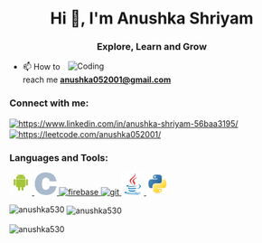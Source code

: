 <h1 align="center">Hi 👋, I'm Anushka Shriyam</h1>
<h3 align="center">Explore, Learn and Grow</h3>

<img align="right" alt="Coding" width="400" src="https://cdn.dribbble.com/users/2646423/screenshots/5507196/computer.gif">



- 📫 How to reach me **anushka052001@gmail.com**

<h3 align="left">Connect with me:</h3>
<p align="left">
<a href="https://www.linkedin.com/in/anushka-shriyam-56baa3195/" target="blank"><img align="center" src="https://cdn.jsdelivr.net/npm/simple-icons@3.0.1/icons/linkedin.svg" alt="https://www.linkedin.com/in/anushka-shriyam-56baa3195/" height="30" width="40" /></a>
<a href="https://leetcode.com/anushka052001/" target="blank"><img align="center" src="https://cdn.jsdelivr.net/npm/simple-icons@3.0.1/icons/leetcode.svg" alt="https://leetcode.com/anushka052001/" height="30" width="40" /></a>
</p>

<h3 align="left">Languages and Tools:</h3>
<p align="left"> <a href="https://developer.android.com" target="_blank"> <img src="https://raw.githubusercontent.com/devicons/devicon/master/icons/android/android-original-wordmark.svg" alt="android" width="40" height="40"/> </a> <a href="https://www.cprogramming.com/" target="_blank"> <img src="https://raw.githubusercontent.com/devicons/devicon/master/icons/c/c-original.svg" alt="c" width="40" height="40"/> </a> <a href="https://firebase.google.com/" target="_blank"> <img src="https://www.vectorlogo.zone/logos/firebase/firebase-icon.svg" alt="firebase" width="40" height="40"/> </a> <a href="https://git-scm.com/" target="_blank"> <img src="https://www.vectorlogo.zone/logos/git-scm/git-scm-icon.svg" alt="git" width="40" height="40"/> </a> <a href="https://www.java.com" target="_blank"> <img src="https://raw.githubusercontent.com/devicons/devicon/master/icons/java/java-original.svg" alt="java" width="40" height="40"/> </a> <a href="https://www.python.org" target="_blank"> <img src="https://raw.githubusercontent.com/devicons/devicon/master/icons/python/python-original.svg" alt="python" width="40" height="40"/> </a> </p>
<p><img align="left" src="https://github-readme-stats.vercel.app/api/top-langs?username=anushka530&show_icons=true&locale=en&layout=compact" alt="anushka530" /></p>

<p>&nbsp;<img align="center" src="https://github-readme-stats.vercel.app/api?username=anushka530&show_icons=true&locale=en" alt="anushka530" /></p>

<p><img align="center" src="https://github-readme-streak-stats.herokuapp.com/?user=anushka530&" alt="anushka530" /></p>


